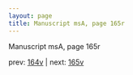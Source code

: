 ```yaml
---
layout: page
title: Manuscript msA, page 165r
---
```


Manuscript msA, page 165r

prev:  [164v](../164v) | next:  [165v](../165v)